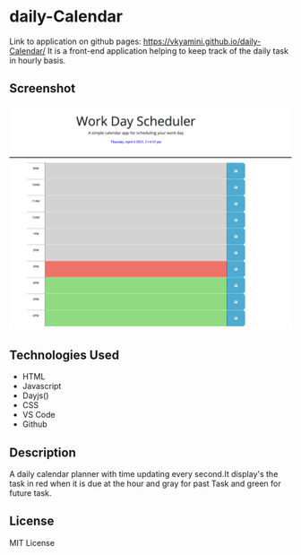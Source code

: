 # daily-Calendar
Link to application on github pages: https://vkyamini.github.io/daily-Calendar/
It is a front-end application helping to keep track of the daily task in hourly basis.

## Screenshot
![Screenshot](/assests/calendar.png)

## Technologies Used
* HTML
* Javascript
* Dayjs()
* CSS
* VS Code
* Github

## Description
A daily calendar planner with time updating every second.It display's the task in red when it is due at the hour and gray for past Task and green for future task.

## License
MIT License














